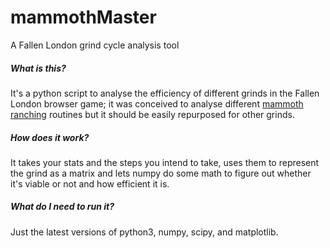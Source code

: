 # mammothMaster
A Fallen London grind cycle analysis tool 

##### What is this? 
It's a python script to analyse the efficiency of different grinds in the Fallen London browser game; it was conceived to analyse different [mammoth ranching](https://docs.google.com/document/d/1BL0x9e4CwhYtIMuY5uk-iD0LKezy3RCUpse3auAbXKY/edit) routines but it should be easily repurposed for other grinds.

##### How does it work?
It takes your stats and the steps you intend to take, uses them to represent the grind as a matrix and lets numpy do some math to figure out whether it's viable or not and how efficient it is. 

##### What do I need to run it?
Just the latest versions of python3, numpy, scipy, and matplotlib.

